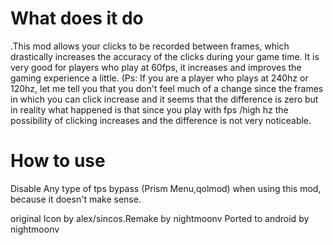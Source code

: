 # What does it do

.This mod allows your clicks to be recorded between frames, which drastically increases the accuracy of the clicks during your game time. It is very good for players who play at 60fps, it increases and improves the gaming experience a little. (Ps: If you are a player who plays at 240hz or 120hz, let me tell you that you don't feel much of a change since the frames in which you can click increase and it seems that the difference is zero but in reality what happened is that since you play with fps /high hz the possibility of clicking increases and the difference is not very noticeable.

# How to use
Disable Any type of tps bypass (Prism Menu,qolmod) when using this mod, because it doesn't make sense.

original Icon by alex/sincos.Remake by nightmoonv
Ported to android by nightmoonv
